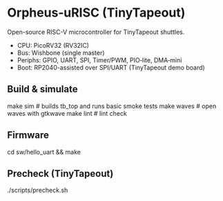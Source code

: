 # Orpheus‑uRISC (TinyTapeout)
Open-source RISC-V microcontroller for TinyTapeout shuttles.
- CPU: PicoRV32 (RV32IC)
- Bus: Wishbone (single master)
- Periphs: GPIO, UART, SPI, Timer/PWM, PIO‑lite, DMA‑mini
- Boot: RP2040-assisted over SPI/UART (TinyTapeout demo board)

## Build & simulate
make sim        # builds tb_top and runs basic smoke tests
make waves      # open waves with gtkwave
make lint       # lint check

## Firmware
cd sw/hello_uart && make

## Precheck (TinyTapeout)
./scripts/precheck.sh
